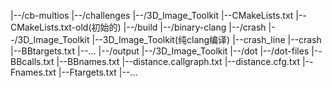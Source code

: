 |--/cb-multios
	|--/challenges
		|--/3D_Image_Toolkit
			|--CMakeLists.txt
			|--CMakeLists.txt-old(初始的)
	|--/build
	|--/binary-clang
	|--/crash
		|--/3D_Image_Toolkit
			|--3D_Image_Toolkit(纯clang编译)
			|--crash_line
			|--crash
			|--BBtargets.txt
		|--...
	|--/output
		|--/3D_Image_Toolkit
			|--/dot
			|--/dot-files
			|--BBcalls.txt
			|--BBnames.txt
			|--distance.callgraph.txt
			|--distance.cfg.txt
			|--Fnames.txt
			|--Ftargets.txt
		|--...
